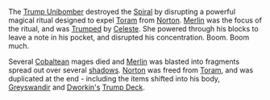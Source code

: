 The [Trump Unibomber](CelesteOfBleys) destroyed the [Spiral](TheSpiral) by disrupting a powerful magical ritual designed to expel [Toram](ToramOfMages) from [Norton](NortonOfBeastmasters).  [Merlin](MerlinOfCorwin) was the focus of the ritual, and was [Trumped](TrumpDeck) by [Celeste](CelesteOfBleys).  She powered through his blocks to leave a note in his pocket, and disrupted his concentration.  Boom.  Boom much.

Several [Cobaltean](CobaltPromontory) mages died and [Merlin](MerlinOfCorwin) was blasted into fragments spread out over several [shadows](ShadowPlaces). [Norton](NortonOfBeastmasters) was freed from [Toram](ToramOfMages), and was duplicated at the end - including the items shifted into his body, [Greyswandir](PatternBlades) and [Dworkin's](DworkinOfAmber) [Trump Deck](TrumpDeck).
